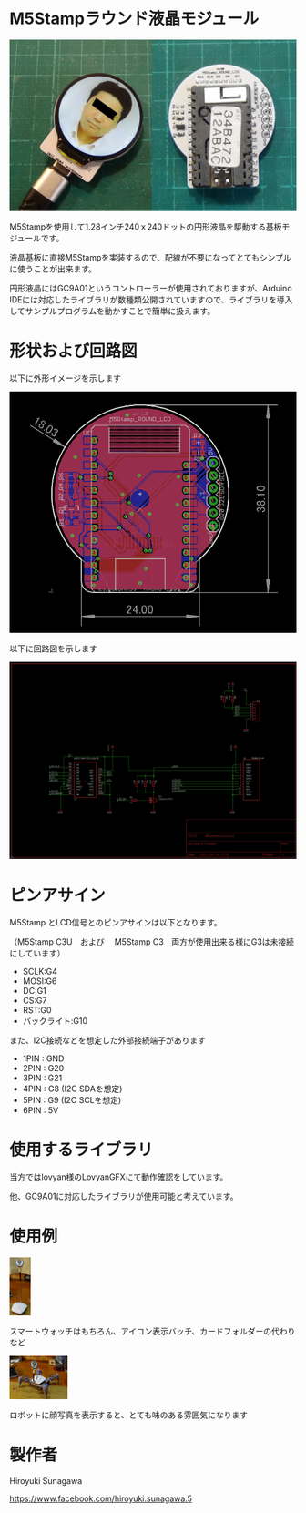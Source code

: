 # M5Stampラウンド液晶モジュール

![](gaiken.jpg)

M5Stampを使用して1.28インチ240ｘ240ドットの円形液晶を駆動する基板モジュールです。

液晶基板に直接M5Stampを実装するので、配線が不要になってとてもシンプルに使うことが出来ます。

円形液晶にはGC9A01というコントローラーが使用されておりますが、Arduino IDEには対応したライブラリが数種類公開されていますので、ライブラリを導入してサンプルプログラムを動かすことで簡単に扱えます。



# 形状および回路図

以下に外形イメージを示します

![](pcb_image.png)



以下に回路図を示します

![](schematic.png)





# ピンアサイン

M5Stamp とLCD信号とのピンアサインは以下となります。

（M5Stamp C3U　および　 M5Stamp C3　両方が使用出来る様にG3は未接続にしています）

- SCLK:G4
- MOSI:G6
- DC:G1
- CS:G7
- RST:G0
- バックライト:G10

また、I2C接続などを想定した外部接続端子があります

-  1PIN : GND
-   2PIN : G20
-   3PIN : G21
-   4PIN : G8 (I2C SDAを想定)
-   5PIN : G9 (I2C SCLを想定)
-   6PIN : 5V





# 使用するライブラリ

当方ではlovyan様のLovyanGFXにて動作確認をしています。

他、GC9A01に対応したライブラリが使用可能と考えています。





# 使用例

<img src="use0.jpg" style="zoom: 10%;" />

スマートウォッチはもちろん、アイコン表示バッチ、カードフォルダーの代わりなど



<img src="use1.jpg" style="zoom:10%;" />

ロボットに顔写真を表示すると、とても味のある雰囲気になります





# 製作者

Hiroyuki Sunagawa

https://www.facebook.com/hiroyuki.sunagawa.5
